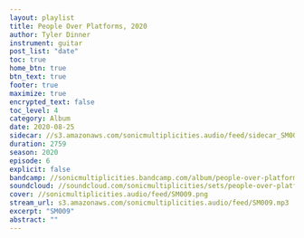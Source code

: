 ```yaml
---
layout: playlist
title: People Over Platforms, 2020
author: Tyler Dinner
instrument: guitar
post_list: "date"
toc: true
home_btn: true
btn_text: true
footer: true
maximize: true
encrypted_text: false
toc_level: 4
category: Album
date: 2020-08-25
sidecar: //s3.amazonaws.com/sonicmultiplicities.audio/feed/sidecar_SM009.json
duration: 2759
season: 2020
episode: 6
explicit: false
bandcamp: //sonicmultiplicities.bandcamp.com/album/people-over-platforms-2020
soundcloud: //soundcloud.com/sonicmultiplicities/sets/people-over-platforms-2020
cover: //sonicmultiplicities.audio/feed/SM009.png
stream_url: s3.amazonaws.com/sonicmultiplicities.audio/feed/SM009.mp3
excerpt: "SM009"
abstract: ""
---
```

